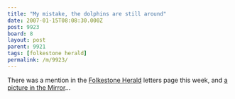 ```yaml
---
title: "My mistake, the dolphins are still around"
date: 2007-01-15T08:08:30.000Z
post: 9923
board: 8
layout: post
parent: 9921
tags: [folkestone herald]
permalink: /m/9923/
---
```

There was a mention in the <a href="/wiki/folkestone+herald">Folkestone Herald</a> letters page this week, and <a href="http://www.mirror.co.uk/news/tm_headline=some-fins-are-magic-&method=full&objectid=18470943&siteid=94762-name_page.html">a picture in the Mirror</a>...
